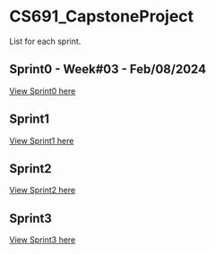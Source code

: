 # CS691_CapstoneProject
List for each sprint.
## Sprint0 - Week#03 - Feb/08/2024
[View Sprint0 here](https://github.com/lialazyoaf/CS691_CapstoneProject/blob/main/Sprint00.md)

## Sprint1 
[View Sprint1 here](https://github.com/lialazyoaf/CS691_CapstoneProject/blob/main/Sprint%201.md)
## Sprint2
[View Sprint2 here](https://github.com/lialazyoaf/CS691_CapstoneProject/blob/main/Sprint%202.md)
## Sprint3
[View Sprint3 here](https://github.com/lialazyoaf/CS691_CapstoneProject/blob/main/Sprint%203.md)
